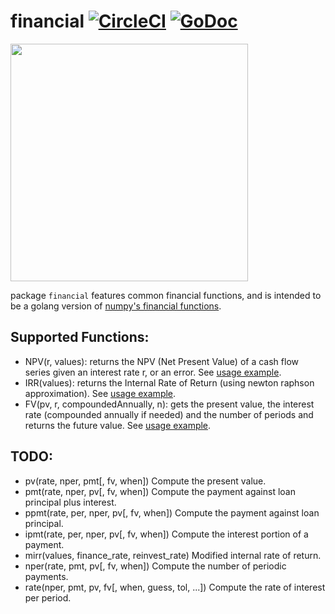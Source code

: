 # financial [![CircleCI](https://circleci.com/gh/orcaman/financial.svg?style=svg)](https://circleci.com/gh/orcaman/financial) [![GoDoc](https://godoc.org/github.com/orcaman/financial?status.svg)](https://godoc.org/github.com/orcaman/financial)

<img src="https://user-images.githubusercontent.com/4884073/26978301-b620e944-4d33-11e7-9879-2b9b3a6aa444.png" width="380">

package `financial` features common financial functions, and is intended to be a golang version of [numpy's financial functions](https://docs.scipy.org/doc/numpy/reference/routines.financial.html).

## Supported Functions:
- NPV(r, values): returns the NPV (Net Present Value) of a cash flow series given an interest rate r, or an error. See [usage example](https://godoc.org/github.com/orcaman/financial#example-NPV).
- IRR(values): returns the Internal Rate of Return (using newton raphson approximation). See [usage example](https://godoc.org/github.com/orcaman/financial#example-IRR).
- FV(pv, r, compoundedAnnually, n): gets the present value, the interest rate (compounded annually if needed) and the number of periods and returns the future value. See [usage example](https://godoc.org/github.com/orcaman/financial#example-fv).

## TODO:
- pv(rate, nper, pmt[, fv, when])	Compute the present value.
- pmt(rate, nper, pv[, fv, when])	Compute the payment against loan principal plus interest.
- ppmt(rate, per, nper, pv[, fv, when])	Compute the payment against loan principal.
- ipmt(rate, per, nper, pv[, fv, when])	Compute the interest portion of a payment.
- mirr(values, finance_rate, reinvest_rate)	Modified internal rate of return.
- nper(rate, pmt, pv[, fv, when])	Compute the number of periodic payments.
- rate(nper, pmt, pv, fv[, when, guess, tol, ...])	Compute the rate of interest per period.
